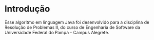 # Introdução

Esse algoritmo em linguagem Java foi desenvolvido para a disciplina de Resolução de Problemas II, do curso de Engenharia de Software da Universidade Federal do Pampa - Campus Alegrete.